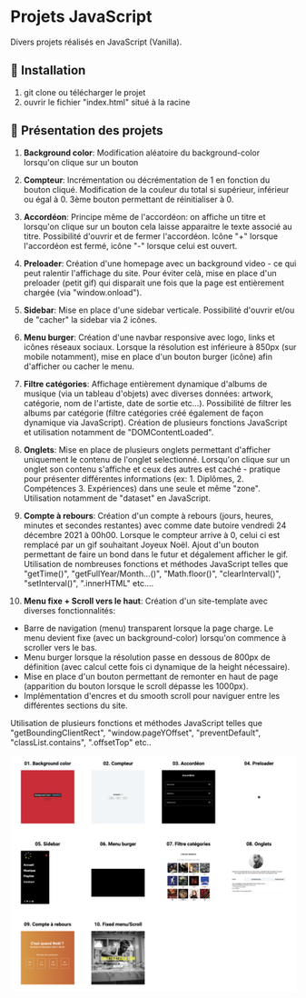# Projets JavaScript

Divers projets réalisés en JavaScript (Vanilla).

## 🚀 Installation

1. git clone ou télécharger le projet
2. ouvrir le fichier "index.html" situé à la racine

## 👀 Présentation des projets

1.  **Background color**: Modification aléatoire du background-color lorsqu'on clique sur un bouton

2.  **Compteur**: Incrémentation ou décrémentation de 1 en fonction du bouton cliqué. Modification de la couleur du total si supérieur, inférieur ou égal à 0. 3ème bouton permettant de réinitialiser à 0.

3.  **Accordéon**: Principe même de l'accordéon: on affiche un titre et lorsqu'on clique sur un bouton cela laisse apparaitre le texte associé au titre. Possibilité d'ouvrir et de fermer l'accordéon. Icône "+" lorsque l'accordéon est fermé, icône "-" lorsque celui est ouvert.

4.  **Preloader**: Création d'une homepage avec un background video - ce qui peut ralentir l'affichage du site. Pour éviter celà, mise en place d'un preloader (petit gif) qui disparait une fois que la page est entièrement chargée (via "window.onload").

5.  **Sidebar**: Mise en place d'une sidebar verticale. Possibilité d'ouvrir et/ou de "cacher" la sidebar via 2 icônes.

6.  **Menu burger**: Création d'une navbar responsive avec logo, links et icônes réseaux sociaux. Lorsque la résolution est inférieure à 850px (sur mobile notamment), mise en place d'un bouton burger (icône) afin d'afficher ou cacher le menu.

7.  **Filtre catégories**: Affichage entièrement dynamique d'albums de musique (via un tableau d'objets) avec diverses données: artwork, catégorie, nom de l'artiste, date de sortie etc...). Possibilité de filtrer les albums par catégorie (filtre catégories créé également de façon dynamique via JavaScript). Création de plusieurs fonctions JavaScript et utilisation notamment de "DOMContentLoaded".

8.  **Onglets**: Mise en place de plusieurs onglets permettant d'afficher uniquement le contenu de l'onglet selectionné. Lorsqu'on clique sur un onglet son contenu s'affiche et ceux des autres est caché - pratique pour présenter différentes informations (ex: 1. Diplômes, 2. Compétences 3. Expériences) dans une seule et même "zone". Utilisation notamment de "dataset" en JavaScript.

9.  **Compte à rebours**: Création d'un compte à rebours (jours, heures, minutes et secondes restantes) avec comme date butoire vendredi 24 décembre 2021 à 00h00. Lorsque le compteur arrive à 0, celui ci est remplacé par un gif souhaitant Joyeux Noël. Ajout d'un bouton permettant de faire un bond dans le futur et dégalement afficher le gif. Utilisation de nombreuses fonctions et méthodes JavaScript telles que "getTime()", "getFullYear/Month...()", "Math.floor()", "clearInterval()", "setInterval()", ".innerHTML" etc....

10.  **Menu fixe + Scroll vers le haut**: Création d'un site-template avec diverses fonctionnalités: 
- Barre de navigation (menu) transparent lorsque la page charge. Le menu devient fixe (avec un background-color) lorsqu'on commence à scroller vers le bas.
- Menu burger lorsque la résolution passe en dessous de 800px de définition (avec calcul cette fois ci dynamique de la height nécessaire). 
- Mise en place d'un bouton permettant de remonter en haut de page (apparition du bouton lorsque le scroll dépasse les 1000px). 
- Implémentation d'encres et du smooth scroll pour naviguer entre les différentes sections du site. 

Utilisation de plusieurs fonctions et méthodes JavaScript telles que "getBoundingClientRect", "window.pageYOffset", "preventDefault", "classList.contains", ".offsetTop" etc..

![Screenshot](screenshot.png)
